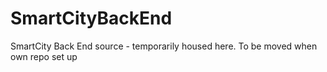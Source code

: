 # SmartCityBackEnd
SmartCity Back End source - temporarily housed here. To be moved when own repo set up
